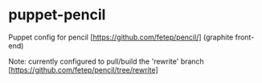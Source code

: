 puppet-pencil
=============

Puppet config for pencil [https://github.com/fetep/pencil/] (graphite front-end)

Note: currently configured to pull/build the 'rewrite' branch [https://github.com/fetep/pencil/tree/rewrite]